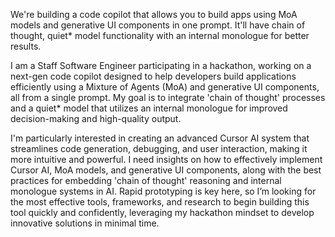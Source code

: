 We're building a code copilot that allows you to build apps using MoA models and generative UI components in one prompt. It'll have chain of thought, quiet* model functionality with an internal monologue for better results.


I am a Staff Software Engineer participating in a hackathon, working on a next-gen code copilot designed to help developers build applications efficiently using a Mixture of Agents (MoA) and generative UI components, all from a single prompt. My goal is to integrate 'chain of thought' processes and a quiet* model that utilizes an internal monologue for improved decision-making and high-quality output.

I'm particularly interested in creating an advanced Cursor AI system that streamlines code generation, debugging, and user interaction, making it more intuitive and powerful. I need insights on how to effectively implement Cursor AI, MoA models, and generative UI components, along with the best practices for embedding 'chain of thought' reasoning and internal monologue systems in AI. Rapid prototyping is key here, so I’m looking for the most effective tools, frameworks, and research to begin building this tool quickly and confidently, leveraging my hackathon mindset to develop innovative solutions in minimal time.
